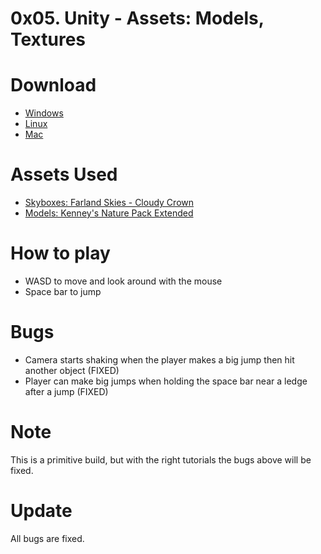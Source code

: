 # 0x05. Unity - Assets: Models, Textures
# Download
- [Windows](https://drive.google.com/file/d/1dH0W9NFvA7zyTIIrvHqISapce4SggowF/view?usp=sharing) <br>
- [Linux](https://drive.google.com/file/d/1bEltypJHgLSF1_YzDI1l9C5G0X1WIhEr/view?usp=sharing) <br>
- [Mac](https://drive.google.com/file/d/1BfQ-q-uZGCiBVPSXdKi5Kd9X3pM6HDOl/view?usp=sharing) <br>
# Assets Used
* [Skyboxes: Farland Skies - Cloudy Crown](https://assetstore.unity.com/packages/2d/textures-materials/sky/farland-skies-cloudy-crown-60004)
* [Models: Kenney's Nature Pack Extended](https://kenney.nl/assets/nature-pack-extended)
# How to play
- WASD to move and look around with the mouse<br>
- Space bar to jump<br>
# Bugs
- Camera starts shaking when the player makes a big jump then hit another object (FIXED)
- Player can make big jumps when holding the space bar near a ledge after a jump (FIXED)
# Note
This is a primitive build, but with the right tutorials the bugs above will be fixed.
# Update
All bugs are fixed.
